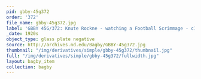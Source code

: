 ```yaml
---
pid: gbby-45g372
order: '372'
file_name: gbby-45g372.jpg
label: 'GBBY 45G/372: Knute Rockne - watching a Football Scrimmage - c1920s'
_date: 1920s
object_type: glass plate negative
source: http://archives.nd.edu/Bagby/GBBY-45g372.jpg
thumbnail: "/img/derivatives/simple/gbby-45g372/thumbnail.jpg"
full: "/img/derivatives/simple/gbby-45g372/fullwidth.jpg"
layout: bagby_item
collection: bagby
---
```

